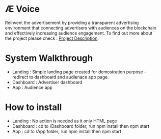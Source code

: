 # Æ Voice 
Reinvent the advertisement by providing a transparent advertising environment that connecting advertisers with audiences on the blockchain and effectively increasing audience engagement.
To find out more about the project please check : [Project Description](https://devpost.com/software/ae-voice).



# System Walkthrough
- Landing : Simple landing page created for demostration purpose - redirect to dashboard and audienace app page.
- Dashboard : Advertiser dashboard 
- App : Audience app 


# How to install 

- Landing : No action is needed as it only HTML page 
- Dashboard : cd to /Dashboard folder, run npm install then npm start 
- App : cd to /App folder, run npm install then npm start
